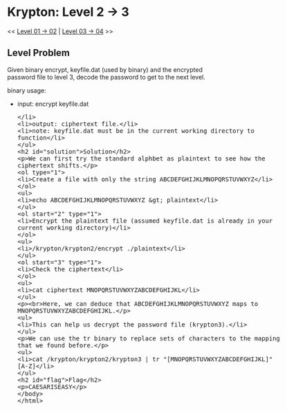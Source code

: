 # Krypton: Level 2 -> 3
<< [Level 01 -> 02](https://github.com/Dennis-Dang/OverTheWire/blob/main/3_krypton/level_01-02.md) | [Level 03 -> 04](https://github.com/Dennis-Dang/OverTheWire/blob/main/3_krypton/level_03-04.md) >>

## Level Problem
Given binary encrypt, keyfile.dat (used by binary) and the encrypted password file to level 3, decode the password to get to the next level.

binary usage:<br>
- input: encrypt keyfile.dat <plaintext file>
- output: ciphertext file.
- note: keyfile.dat must be in the current working directory to function

## Solution
We can first try the standard alphbet as plaintext to see how the ciphertext shifts.
1. Create a file with only the string ABCDEFGHIJKLMNOPQRSTUVWXYZ
- echo ABCDEFGHIJKLMNOPQRSTUVWXYZ > plaintext
2. Encrypt the plaintext file (assumed keyfile.dat is already in your current working directory)
- /krypton/krypton2/encrypt ./plaintext
3. Check the ciphertext
- cat ciphertext
  MNOPQRSTUVWXYZABCDEFGHIJKL
  
<br>Here, we can deduce that ABCDEFGHIJKLMNOPQRSTUVWXYZ maps to MNOPQRSTUVWXYZABCDEFGHIJKL.
- This can help us decrypt the password file (krypton3).
  
We can use the tr binary to replace sets of characters to the mapping that we found before.
- cat /krypton/krypton2/krypton3 | tr "[MNOPQRSTUVWXYZABCDEFGHIJKL]" [A-Z]
  
## Flag
CAESARISEASY
